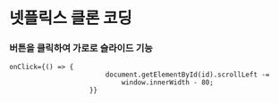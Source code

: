 # 넷플릭스 클론 코딩

### 버튼을 클릭하여 가로로 슬라이드 기능  

    onClick={() => {
							document.getElementById(id).scrollLeft -=
								window.innerWidth - 80;
						}}